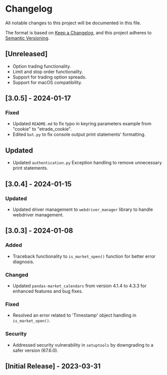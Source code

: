 # Changelog

All notable changes to this project will be documented in this file.

The format is based on [Keep a Changelog](https://keepachangelog.com/en/1.0.0/),
and this project adheres to [Semantic Versioning](https://semver.org/spec/v2.0.0.html).

## [Unreleased]
- Option trading functionality.
- Limit and stop order functionality.
- Support for trading option spreads.
- Support for macOS compatibility.

## [3.0.5] - 2024-01-17
### Fixed
- Updated `README.md` to fix typo in keyring parameters example from "cookie" to "etrade_cookie".
- Edited `bot.py` to fix console output print statements' formatting.

## Updated
- Updated `authentication.py` Exception handling to remove unnecessary print statements.

## [3.0.4] - 2024-01-15
### Updated
- Updated driver management to `webdriver_manager` library to handle webdriver management.

## [3.0.3] - 2024-01-08
### Added
- Traceback functionality to `is_market_open()` function for better error diagnosis.

### Changed
- Updated `pandas-market_calendars` from version 4.1.4 to 4.3.3 for enhanced features and bug fixes.

### Fixed
- Resolved an error related to 'Timestamp' object handling in `is_market_open()`.

### Security
- Addressed security vulnerability in `setuptools` by downgrading to a safer version (67.6.0).

## [Initial Release] - 2023-03-31
